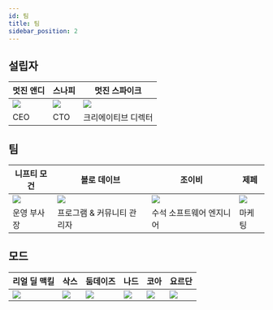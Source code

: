 ```yaml
---
id: 팀
title: 팀
sidebar_position: 2
---
```


## 설립자

| 멋진 앤디                   | 스나피                  | 멋진 스파이크                  |
| ----------------------- | -------------------- | ------------------------ |
| ![](/img/NiftyAndy.png) | ![](/img/snarfy.png) | ![](/img/NiftySpike.png) |
| CEO                     | CTO                  | 크리에이티브 디렉터               |

## 팀

| 니프티 모건                    | 볼로 데이브             | 조이비                 | 제페                  |
| ------------------------- | ------------------ | ------------------- | ------------------- |
| ![](/img/NiftyMorgan.png) | ![](/img/bolo.png) | ![](/img/zoiby.png) | ![](/img/jeppe.png) |
| 운영 부사장                    | 프로그램 & 커뮤니티 관리자    | 수석 소프트웨어 엔지니어       | 마케팅                 |

## 모드

| 리얼 딜 맥킬                | 삭스                 | 둠데이즈                | 나드                 | 코아                | 요르단                  |
| ---------------------- | ------------------ | ------------------- | ------------------ | ----------------- | -------------------- |
| ![](/img/realdeal.png) | ![](/img/sacx.png) | ![](/img/doomy.png) | ![](/img/nard.png) | ![](/img/koa.png) | ![](/img/jordan.png) |
